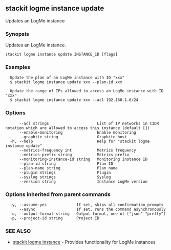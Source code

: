 ## stackit logme instance update

Updates an LogMe instance

### Synopsis

Updates an LogMe instance.

```
stackit logme instance update INSTANCE_ID [flags]
```

### Examples

```
  Update the plan of an LogMe instance with ID "xxx"
  $ stackit logme instance update xxx --plan-id xxx

  Update the range of IPs allowed to access an LogMe instance with ID "xxx"
  $ stackit logme instance update xxx --acl 192.168.1.0/24
```

### Options

```
      --acl strings                     List of IP networks in CIDR notation which are allowed to access this instance (default [])
      --enable-monitoring               Enable monitoring
      --graphite string                 Graphite host
  -h, --help                            Help for "stackit logme instance update"
      --metrics-frequency int           Metrics frequency
      --metrics-prefix string           Metrics prefix
      --monitoring-instance-id string   Monitoring instance ID
      --plan-id string                  Plan ID
      --plan-name string                Plan name
      --plugin strings                  Plugin
      --syslog strings                  Syslog
      --version string                  Instance LogMe version
```

### Options inherited from parent commands

```
  -y, --assume-yes             If set, skips all confirmation prompts
      --async                  If set, runs the command asynchronously
  -o, --output-format string   Output format, one of ["json" "pretty"]
  -p, --project-id string      Project ID
```

### SEE ALSO

* [stackit logme instance](./stackit_logme_instance.md)	 - Provides functionality for LogMe instances

